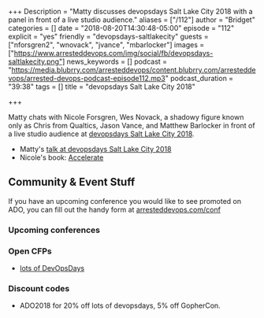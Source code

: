 +++
Description = "Matty discusses devopsdays Salt Lake City 2018 with a panel in front of a live studio audience."
aliases = ["/112"]
author = "Bridget"
categories = []
date = "2018-08-20T14:30:48-05:00"
episode = "112"
explicit = "yes"
friendly = "devopsdays-saltlakecity"
guests = ["nforsgren2", "wnovack", "jvance", "mbarlocker"]
images = ["https://www.arresteddevops.com/img/social/fb/devopsdays-saltlakecity.png"]
news_keywords = []
podcast = "https://media.blubrry.com/arresteddevops/content.blubrry.com/arresteddevops/arrested-devops-podcast-episode112.mp3"
podcast_duration = "39:38"
tags = []
title = "devopsdays Salt Lake City 2018"

+++

Matty chats with Nicole Forsgren, Wes Novack, a shadowy figure known only as Chris from Qualtics, Jason Vance, and Matthew Barlocker in front of a live studio audience at [devopsdays Salt Lake City 2018](http://www.devopsdays.org/events/2018-salt-lake-city/welcome/).

- Matty's [talk at devopsdays Salt Lake City 2018](https://noti.st/mattstratton/v5ueNg/how-do-you-infect-your-organization-with-humane-ops)
- Nicole's book: [Accelerate](https://www.amazon.com/dp/B07B9F83WM)


## Community & Event Stuff

If you have an upcoming conference you would like to see promoted on ADO, you can fill out the handy form at [arresteddevops.com/conf](https://arresteddevops.com/conf)

### Upcoming conferences

### Open CFPs

- [lots of DevOpsDays](https://devopsdays.org/speaking)

### Discount codes
- ADO2018 for 20% off lots of devopsdays, 5% off GopherCon.

